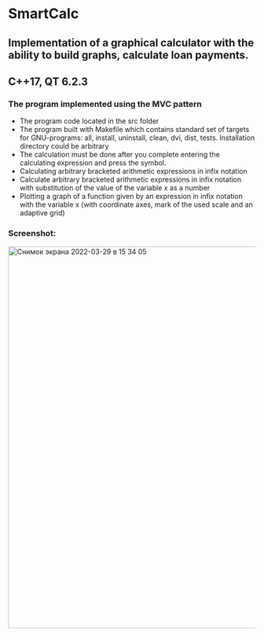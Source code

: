 # SmartCalc
## Implementation of a graphical calculator with the ability to build graphs, calculate loan payments. 
## C++17, QT 6.2.3
### The program implemented using the MVC pattern

- The program code located in the src folder
- The program built with Makefile which contains standard set of targets for GNU-programs: all, install, uninstall, clean, dvi, dist, tests. Installation directory could be arbitrary
- The calculation must be done after you complete entering the calculating expression and press the symbol.
- Calculating arbitrary bracketed arithmetic expressions in infix notation
- Calculate arbitrary bracketed arithmetic expressions in infix notation with substitution of the value of the variable x as a number
- Plotting a graph of a function given by an expression in infix notation with the variable x (with coordinate axes, mark of the used scale and an adaptive grid)

### Screenshot:
<img width="777" alt="Снимок экрана 2022-03-29 в 15 34 05" src="https://user-images.githubusercontent.com/91516214/160569455-40e55c4c-a008-4aeb-955c-84dee477e39e.png">

